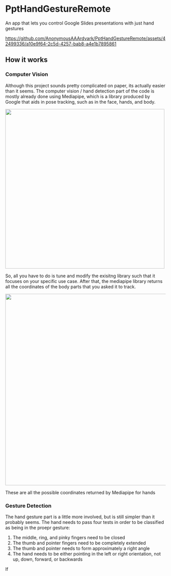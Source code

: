 # PptHandGestureRemote
An app that lets you control Google Slides presentations with just hand gestures

https://github.com/AnonymousAAArdvark/PptHandGestureRemote/assets/42499336/a10e9f64-2c5d-4257-bab8-a4e1b7895861

## How it works


### Computer Vision

Although this project sounds pretty complicated on paper, its actually easier than it seems. The computer vision / hand detection part of the code is mostly already done using Mediapipe, which is a library produced by Google that aids in pose tracking, such as in the face, hands, and body. 

<img src="https://github.com/AnonymousAAArdvark/PptHandGestureRemote/assets/42499336/ec443774-df46-411a-884e-9f6692eed54b" width="500" />

So, all you have to do is tune and modify the exisitng library such that it focuses on your specific use case. After that, the mediapipe library returns all the coordinates of the body parts that you asked it to track.

<img src="https://github.com/AnonymousAAArdvark/PptHandGestureRemote/assets/42499336/ba22ab1f-baf9-457f-a8b3-bafd81647d4d" width="600" />

These are all the possible coordinates returned by Mediapipe for hands

### Gesture Detection

The hand gesture part is a little more involved, but is still simpler than it probably seems. The hand needs to pass four tests in order to be classified as being in the proepr gesture:
1. The middle, ring, and pinky fingers need to be closed
2. The thumb and pointer fingers need to be completely extended
3. The thumb and pointer needs to form approximately a right angle
4. The hand needs to be either pointing in the left or right orientation, not up, down, forward, or backwards

If 
